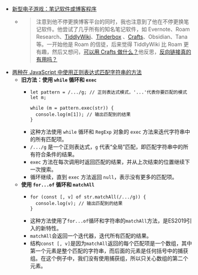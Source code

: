 - [新型电子游戏：笔记软件或博客程序](https://pathos.page/blog/note-taking-is-new-electronic-game)
	- > 注意到他不停更换博客平台的同时，我也注意到了他在不停更换笔记软件。他尝试了几乎所有的知名笔记软件，如 Evernote、Roam Research、[TiddlyWiki](https://baty.blog/2020/tiddlywiki-is-more-fun-than-roam)、[Tinderbox](https://www.eastgate.com/Tinderbox/) 、[Crafts](https://baty.blog/2021/craft-for-notes)、Obsidian、Tana 等。一开始他是 Roam 的信徒，后来觉得 TiddlyWiki 比 Roam 更有趣，然后又想问，[可以用 Crafts 做什么？](https://baty.blog/2021/craft-for-notes)他反思，[反向链接真的有用吗？](https://baty.blog/2021/are-automatic-backlinks-useful)
- [两种在 JavaScript 中使用正则表达式匹配字符串的方法](https://twitter.com/Rich_Harris/status/1753087371434688993)
	- **旧方法：使用 `while` 循环和 `exec`**
		- ```
		  let pattern = /.../g; // 正则表达式模式，'...'代表你要匹配的模式
		  let m;
		  
		  while (m = pattern.exec(str)) {
		    console.log(m[1]); // 输出匹配到的结果
		  }
		  
		  ```
		- 这种方法使用 `while` 循环和 `RegExp` 对象的 `exec` 方法来迭代字符串中的所有匹配项。
		- `/.../g` 是一个正则表达式，`g` 代表“全局”匹配，即匹配字符串中的所有符合条件的结果。
		- `exec` 方法在每次调用时返回匹配的结果，并从上次结束的位置继续下一次搜索。
		- 循环继续，直到 `exec` 方法返回 `null`，表示没有更多的匹配项。
	- **使用 `for...of` 循环和 `matchAll`**
		- ```
		  for (const [, v] of str.matchAll(/.../g)) {
		    console.log(v); // 输出匹配到的结果
		  }
		  ```
		- 这种方法使用了`for...of`循环和字符串的`matchAll`方法，是ES2019引入的新特性。
		- `matchAll`会返回一个迭代器，迭代所有匹配的结果。
		- 结构`const [, v]`是因为`matchAll`返回的每个匹配项是一个数组，其中第一个元素是整个匹配的字符串，而后面的元素是任何括号中的捕获组。在这个例子中，我们没有使用捕获组，所以只关心数组的第二个元素。